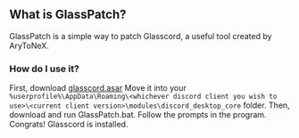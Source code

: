 ## What is GlassPatch?

GlassPatch is a simple way to patch Glasscord, a useful tool created by AryToNeX.

### How do I use it?

First, download [glasscord.asar](https://github.com/AryToNeX/Glasscord/releases/download/v0.9999.9999/glasscord.asar)
Move it into your `%userprofile%\AppData\Roaming\<whichever discord client you wish to use>\<current client version>\modules\discord_desktop_core` folder.
Then, download and run GlassPatch.bat.
Follow the prompts in the program.
Congrats! Glasscord is installed.
